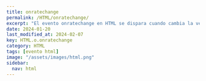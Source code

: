 ```yaml
---
title: onratechange
permalink: /HTML/onratechange/
excerpt: "El evento onratechange en HTML se dispara cuando cambia la velocidad de reproducción de un elemento multimedia, como video o audio."
date: 2024-01-20
last_modified_at: 2024-02-07
key: HTML.o.onratechange
category: HTML
tags: [evento html]
image: "/assets/images/html.png"
sidebar:
  nav: html
---
```

